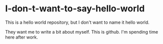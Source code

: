 # I-don-t-want-to-say-hello-world
This is a hello world repository, but I don't want to name it hello world.

They want me to write a bit about myself. This is github. I'm spending time here after work.
